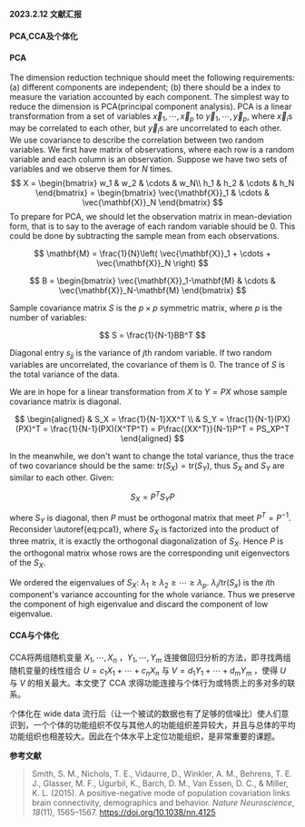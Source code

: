 #### 2023.2.12 文献汇报

#### PCA,CCA及个体化

#### PCA

The dimension reduction technique should meet the following requirements:
(a) different components are independent; (b) there should be a index to measure the variation accounted by each component.
The simplest way to reduce the dimension is PCA(principal component analysis).
PCA is a linear transformation from a set of variables $\vec{x}_1, \cdots, \vec{x}_p$ to $\vec{y}_1, \cdots, \vec{y}_p$, where $\vec{x}_i$s may be correlated to each other, but $\vec{y}_i$s are uncorrelated to each other.
We use covariance to describe the correlation between two random variables.
We first have matrix of observations, where each row is a random variable and each column is an observation. Suppose we have two sets of variables and we observe them for $N$ times.
$$
	X = 
	\begin{bmatrix}
		w_1 & w_2 & \cdots & w_N\\
		h_1 & h_2 & \cdots & h_N
	\end{bmatrix}
	=
	\begin{bmatrix}
		\vec{\mathbf{X}}_1 & \cdots & \vec{\mathbf{X}}_N
	\end{bmatrix}
$$
 To prepare for PCA, we should let the observation matrix in mean-deviation form, that is to say to the average of each random variable should be 0. This could be done by subtracting the sample mean from each observations.

$$
 	\mathbf{M} = \frac{1}{N}\left( \vec{\mathbf{X}}_1 + \cdots + \vec{\mathbf{X}}_N \right)
$$

$$
	B = 
	\begin{bmatrix}
		\vec{\mathbf{X}}_1-\mathbf{M} & \cdots & \vec{\mathbf{X}}_N-\mathbf{M}
	\end{bmatrix}
$$

Sample covariance matrix $S$ is the $p\times p$ symmetric matrix, where $p$ is the number of variables:

$$
	S = \frac{1}{N-1}BB^T
$$

Diagonal entry $s_{jj}$ is the variance of $j$th random variable. If two random variables are uncorrelated, the covariance of them is $0$. The trance of $S$ is the total variance of the data.

We are in hope for a linear transformation from $X$ to $Y=PX$ whose sample covariance matrix is diagonal.

$$
\begin{aligned}
	& S_X = \frac{1}{N-1}XX^T \\
	& S_Y = \frac{1}{N-1}(PX)(PX)^T = \frac{1}{N-1}(PX)(X^TP^T) = P\frac{(XX^T)}{N-1}P^T = PS_XP^T
\end{aligned}
$$

In the meanwhile, we don't want to change the total variance, thus the trace of two covariance should be the same: $\mathrm{tr}(S_X) = \mathrm{tr}(S_Y)$, thus $S_X$ and $S_Y$ are similar to each other. Given:

$$
S_X = P^TS_YP
	\label{eq:pca1}
$$

where $S_Y$ is diagonal, then $P$ must be orthogonal matrix that meet $P^T=P^{-1}$.
Reconsider \autoref{eq:pca1}, where $S_X$ is factorized into the product of three matrix, it is exactly the orthogonal diagonalization of $S_X$. Hence $P$ is the orthogonal matrix whose rows are the corresponding unit eigenvectors of the $S_X$.

We ordered the eigenvalues of $S_X$: $\lambda_1 \ge \lambda_2 \ge \cdots \ge \lambda_p$. $\lambda_i/\mathrm{tr}(S_x)$ is the $i$th component's variance accounting for the whole variance. Thus we preserve the component of high eigenvalue and discard the component of low eigenvalue.

#### CCA与个体化

CCA将两组随机变量 $X_1, \cdots, X_n$ ，$Y_1, \cdots, Y_m$ 连接做回归分析的方法，即寻找两组随机变量的线性组合 $U=c_1X_1+\cdots+c_nX_n$ 与 $V=d_1Y_1+\cdots+d_mY_m$ ，使得 $U$ 与 $V$ 的相关最大。本文使了 CCA 求得功能连接与个体行为或特质上的多对多的联系。

个体化在 wide data 流行后（让一个被试的数据也有了足够的信噪比）使人们意识到，一个个体的功能组织不仅与其他人的功能组织差异较大，并且与总体的平均功能组织也相差较大。因此在个体水平上定位功能组织，是非常重要的课题。



**参考文献**

>Smith, S. M., Nichols, T. E., Vidaurre, D., Winkler, A. M., Behrens, T. E. J., Glasser, M. F., Ugurbil, K., Barch, D. M., Van Essen, D. C., & Miller, K. L. (2015). A positive-negative mode of population covariation links brain connectivity, demographics and behavior. *Nature Neuroscience*, *18*(11), 1565–1567. https://doi.org/10.1038/nn.4125

